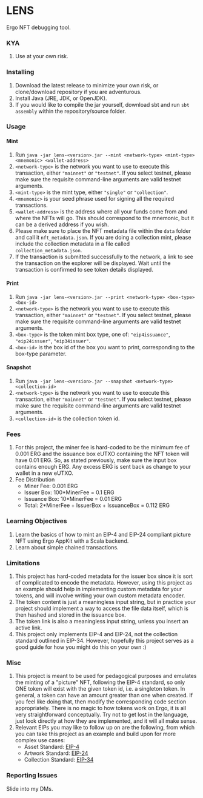 # LENS
Ergo NFT debugging tool.

### KYA

1. Use at your own risk.

### Installing

1. Download the latest release to minimize your own risk, or clone/download repository if you are adventurous. 
2. Install Java (JRE, JDK, or OpenJDK).
3. If you would like to compile the jar yourself, download sbt and run `sbt assembly` within the repository/source folder.

### Usage

#### Mint

1. Run `java -jar lens-<version>.jar --mint <network-type> <mint-type> <mnemonic> <wallet-address>`
2. `<network-type>` is the network you want to use to execute this transaction, either `"mainnet"` or `"testnet"`. If you select testnet, please make sure the requisite command-line arguments are valid testnet arguments.
3. `<mint-type>` is the mint type, either `"single"` or `"collection"`.
4. `<mnemonic>` is your seed phrase used for signing all the required transactions.
5. `<wallet-address>` is the address where all your funds come from and where the NFTs will go. This should correspond to the mnemonic, but it can be a derived address if you wish.
6. Please make sure to place the NFT metadata file within the `data` folder and call it `nft_metadata.json`. If you are doing a collection mint, please include the collection metadata in a file called `collection_metadata.json`.
7. If the transaction is submitted successfully to the network, a link to see the transaction on the explorer will be displayed. Wait until the transaction is confirmed to see token details displayed.

#### Print

1. Run `java -jar lens-<version>.jar --print <network-type> <box-type> <box-id>`
2. `<network-type>` is the network you want to use to execute this transaction, either `"mainnet"` or `"testnet"`. If you select testnet, please make sure the requisite command-line arguments are valid testnet arguments.
3. `<box-type>` is the token mint box type, one of: `"eip4issuance"`, `"eip24issuer"`, `"eip34issuer"`.
4. `<box-id>` is the box id of the box you want to print, corresponding to the box-type parameter.

#### Snapshot

1. Run `java -jar lens-<version>.jar --snapshot <network-type> <collection-id>`
2. `<network-type>` is the network you want to use to execute this transaction, either `"mainnet"` or `"testnet"`. If you select testnet, please make sure the requisite command-line arguments are valid testnet arguments.
3. `<collection-id>` is the collection token id.

### Fees

1. For this project, the miner fee is hard-coded to be the minimum fee of 0.001 ERG and the issuance box eUTXO containing the NFT token will have 0.01 ERG. So, as stated previously, make sure the input box contains enough ERG. Any excess ERG is sent back as change to your wallet in a new eUTXO.
2. Fee Distribution
   - Miner Fee: 0.001 ERG
   - Issuer Box: 100*MinerFee = 0.1 ERG
   - Issuance Box: 10*MinerFee = 0.01 ERG
   - Total: 2*MinerFee + IssuerBox + IssuanceBox = 0.112 ERG

### Learning Objectives

1. Learn the basics of how to mint an EIP-4 and EIP-24 compliant picture NFT using Ergo AppKit with a Scala backend.
2. Learn about simple chained transactions.

### Limitations

1. This project has hard-coded metadata for the issuer box since it is sort of complicated to encode the metadata. However, using this project as an example should help in implementing custom metadata for your tokens, and will involve writing your own custom metadata encoder.
2. The token content is just a meaningless input string, but in practice your project should implement a way to access the file data itself, which is then hashed and stored in the issuance box.
3. The token link is also a meaningless input string, unless you insert an active link.
4. This project only implements EIP-4 and EIP-24, not the collection standard outlined in EIP-34. However, hopefully this project serves as a good guide for how you might do this on your own :)

### Misc

1. This project is meant to be used for pedagogical purposes and emulates the minting of a "picture" NFT, following the EIP-4 standard, so only ONE token will exist with the given token id, i.e. a singleton token. In general, a token can have an amount greater than one when created. If you feel like doing that, then modify the corresponding code section appropriately. There is no magic to how tokens work on Ergo, it is all very straightforward conceptually. Try not to get lost in the language, just look directly at how they are implemented, and it will all make sense.
2. Relevant EIPs you may like to follow up on are the following, from which you can take this project as an example and build upon for more complex use cases:
   - Asset Standard: [EIP-4](https://github.com/ergoplatform/eips/blob/master/eip-0004.md)
   - Artwork Standard: [EIP-24](https://github.com/ergoplatform/eips/blob/master/eip-0024.md)
   - Collection Standard: [EIP-34](https://github.com/ergoplatform/eips/blob/master/eip-0034.md)

### Reporting Issues

Slide into my DMs.
